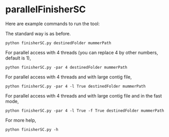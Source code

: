 # parallelFinisherSC
Here are example commands to run the tool:

The standard way is as before. 

    python finisherSC.py destinedFolder mummerPath
	
For parallel access with 4 threads (you can replace 4 by other numbers, default is 1), 

    python finisherSC.py -par 4 destinedFolder mummerPath
    
For parallel access with 4 threads and with large contig file,

    python finisherSC.py -par 4 -l True destinedFolder mummerPath

For parallel access with 4 threads and with large contig file and in the fast mode,

    python finisherSC.py -par 4 -l True -f True destinedFolder mummerPath


For more help, 

    python finisherSC.py -h
